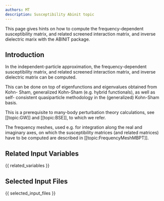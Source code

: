 ```yaml
---
authors: MT
description: Susceptibility Abinit topic
---
```

<!--
This file is automatically generated by mksite.py. All changes will be lost.
Change the input yaml files or the python code
-->

This page gives hints on how to compute the frequency-dependent susceptibility matrix, and related screened
interaction matrix, and inverse dielectric marix with the ABINIT package.

## Introduction

In the independent-particle approximation, the frequency-dependent
susceptibility matrix, and related screened interaction matrix, and inverse
dielectric matrix can be computed.

This can be done on top of eigenfunctions and eigenvalues obtained from Kohn-
Sham, generalized Kohn-Sham (e.g. hybrid functionals), as well as self-
consistent quasiparticle methodology in the (generalized) Kohn-Sham basis.

This is a prerequisite to many-body perturbation theory calculations, see
[[topic:GW]] and [[topic:BSE]], to which we refer.

The frequency meshes, used e.g. for integration along the real and imaginary
axes, on which the susceptibility matrices (and related matrices) have to be
computed are described in [[topic:FrequencyMeshMBPT]].



## Related Input Variables

{{ related_variables }}

## Selected Input Files

{{ selected_input_files }}

